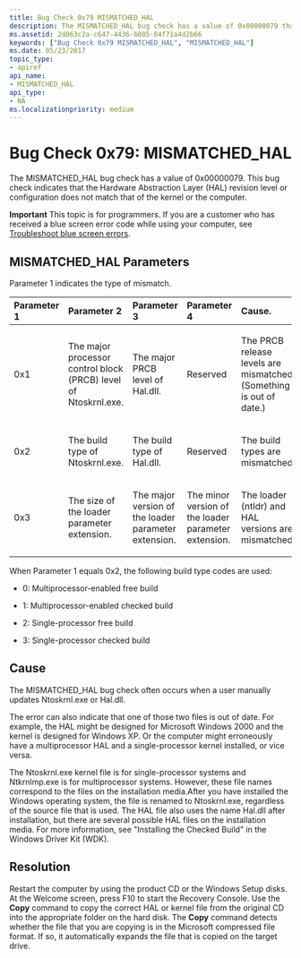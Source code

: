 ```yaml
---
title: Bug Check 0x79 MISMATCHED_HAL
description: The MISMATCHED_HAL bug check has a value of 0x00000079 that indicates that the HAL revision level or configuration does not match that of the kernel or the computer.
ms.assetid: 2d063c2a-c647-4436-b005-04f71a4d2b66
keywords: ["Bug Check 0x79 MISMATCHED_HAL", "MISMATCHED_HAL"]
ms.date: 05/23/2017
topic_type:
- apiref
api_name:
- MISMATCHED_HAL
api_type:
- NA
ms.localizationpriority: medium
---
```


# Bug Check 0x79: MISMATCHED\_HAL


The MISMATCHED\_HAL bug check has a value of 0x00000079. This bug check indicates that the Hardware Abstraction Layer (HAL) revision level or configuration does not match that of the kernel or the computer.

**Important** This topic is for programmers. If you are a customer who has received a blue screen error code while using your computer, see [Troubleshoot blue screen errors](https://windows.microsoft.com/windows-10/troubleshoot-blue-screen-errors).

## MISMATCHED\_HAL Parameters


Parameter 1 indicates the type of mismatch.

<table>
<colgroup>
<col width="20%" />
<col width="20%" />
<col width="20%" />
<col width="20%" />
<col width="20%" />
</colgroup>
<thead>
<tr class="header">
<th align="left">Parameter 1</th>
<th align="left">Parameter 2</th>
<th align="left">Parameter 3</th>
<th align="left">Parameter 4</th>
<th align="left">Cause.</th>
</tr>
</thead>
<tbody>
<tr class="odd">
<td align="left"><p>0x1</p></td>
<td align="left"><p>The major processor control block (PRCB) level of Ntoskrnl.exe.</p></td>
<td align="left"><p>The major PRCB level of Hal.dll.</p></td>
<td align="left"><p>Reserved</p></td>
<td align="left"><p>The PRCB release levels are mismatched. (Something is out of date.)</p></td>
</tr>
<tr class="even">
<td align="left"><p>0x2</p></td>
<td align="left"><p>The build type of Ntoskrnl.exe.</p></td>
<td align="left"><p>The build type of Hal.dll.</p></td>
<td align="left"><p>Reserved</p></td>
<td align="left"><p>The build types are mismatched.</p></td>
</tr>
<tr class="odd">
<td align="left"><p>0x3</p></td>
<td align="left"><p>The size of the loader parameter extension.</p></td>
<td align="left"><p>The major version of the loader parameter extension.</p></td>
<td align="left"><p>The minor version of the loader parameter extension.</p></td>
<td align="left"><p>The loader (ntldr) and HAL versions are mismatched.</p></td>
</tr>
</tbody>
</table>

 

When Parameter 1 equals 0x2, the following build type codes are used:

-   0: Multiprocessor-enabled free build

-   1: Multiprocessor-enabled checked build

-   2: Single-processor free build

-   3: Single-processor checked build

Cause
-----

The MISMATCHED\_HAL bug check often occurs when a user manually updates Ntoskrnl.exe or Hal.dll.

The error can also indicate that one of those two files is out of date. For example, the HAL might be designed for Microsoft Windows 2000 and the kernel is designed for Windows XP. Or the computer might erroneously have a multiprocessor HAL and a single-processor kernel installed, or vice versa.

The Ntoskrnl.exe kernel file is for single-processor systems and Ntkrnlmp.exe is for multiprocessor systems. However, these file names correspond to the files on the installation media.After you have installed the Windows operating system, the file is renamed to Ntoskrnl.exe, regardless of the source file that is used. The HAL file also uses the name Hal.dll after installation, but there are several possible HAL files on the installation media. For more information, see "Installing the Checked Build" in the Windows Driver Kit (WDK).

Resolution
----------

Restart the computer by using the product CD or the Windows Setup disks. At the Welcome screen, press F10 to start the Recovery Console. Use the **Copy** command to copy the correct HAL or kernel file from the original CD into the appropriate folder on the hard disk. The **Copy** command detects whether the file that you are copying is in the Microsoft compressed file format. If so, it automatically expands the file that is copied on the target drive.

 

 




